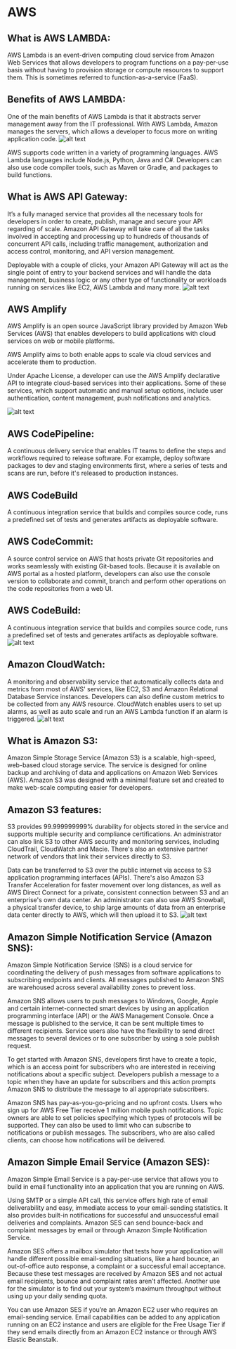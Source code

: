 # AWS 

## What is AWS LAMBDA:
AWS Lambda is an event-driven computing cloud service from Amazon Web Services that allows developers to program functions on a pay-per-use basis without having to provision storage or compute resources to support them. This is sometimes referred to function-as-a-service (FaaS).



## Benefits of AWS LAMBDA:
One of the main benefits of AWS Lambda is that it abstracts server management away from the IT professional. With AWS Lambda, Amazon manages the servers, which allows a developer to focus more on writing application code.
![alt text](https://github.com/anjanpaul/Portainer-ECR/blob/main/Output/Screenshot%202022-02-10%20at%2011.11.37%20AM.png)

AWS supports code written in a variety of programming languages. AWS Lambda languages include Node.js, Python, Java and C#. Developers can also use code compiler tools, such as Maven or Gradle, and packages to build functions.

## What is AWS API Gateway:
It’s a fully managed service that provides all the necessary tools for developers in order to create, publish, manage and secure your API regarding of scale. Amazon API Gateway will take care of all the tasks involved in accepting and processing up to hundreds of thousands of concurrent API calls, including traffic management, authorization and access control, monitoring, and API version management.

Deployable with a couple of clicks, your Amazon API Gateway will act as the single point of entry to your backend services and will handle the data management, business logic or any other type of functionality or workloads running on services like EC2, AWS Lambda and many more.
![alt text](https://github.com/anjanpaul/AWS/blob/main/Output/apigateway.png)

## AWS Amplify 

AWS Amplify is an open source JavaScript library provided by Amazon Web Services (AWS) that enables developers to build applications with cloud services on web or mobile platforms.

AWS Amplify aims to both enable apps to scale via cloud services and accelerate them to production.

Under Apache License, a developer can use the AWS Amplify declarative API to integrate cloud-based services into their applications. Some of these services, which support automatic and manual setup options, include user authentication, content management, push notifications and analytics.

![alt text](https://github.com/anjanpaul/AWS/blob/main/Output/amplify.png)
## AWS CodePipeline:

A continuous delivery service that enables IT teams to define the steps and workflows required to release software. For example, deploy software packages to dev and staging environments first, where a series of tests and scans are run, before it's released to production instances.


## AWS CodeBuild

A continuous integration service that builds and compiles source code, runs a predefined set of tests and generates artifacts as deployable software.

## AWS CodeCommit:

A source control service on AWS that hosts private Git repositories and works seamlessly with existing Git-based tools. Because it is available on AWS portal as a hosted platform, developers can also use the console version to collaborate and commit, branch and perform other operations on the code repositories from a web UI.

## AWS CodeBuild:

A continuous integration service that builds and compiles source code, runs a predefined set of tests and generates artifacts as deployable software.
![alt text](https://github.com/anjanpaul/Portainer-ECR/blob/main/Output/Screenshot%202022-02-10%20at%2011.11.37%20AM.png)

## Amazon CloudWatch:

 A monitoring and observability service that automatically collects data and metrics from most of AWS' services, like EC2, S3 and Amazon Relational Database Service instances. Developers can also define custom metrics to be collected from any AWS resource. CloudWatch enables users to set up alarms, as well as auto scale and run an AWS Lambda function if an alarm is triggered.
 ![alt text](https://github.com/anjanpaul/AWS/blob/main/Output/cloudwatch.png)

 ## What is Amazon S3:

 Amazon Simple Storage Service (Amazon S3) is a scalable, high-speed, web-based cloud storage service. The service is designed for online backup and archiving of data and applications on Amazon Web Services (AWS). Amazon S3 was designed with a minimal feature set and created to make web-scale computing easier for developers.

## Amazon S3 features:

S3 provides 99.999999999% durability for objects stored in the service and supports multiple security and compliance certifications. An administrator can also link S3 to other AWS security and monitoring services, including CloudTrail, CloudWatch and Macie. There's also an extensive partner network of vendors that link their services directly to S3.

Data can be transferred to S3 over the public internet via access to S3 application programming interfaces (APIs). There's also Amazon S3 Transfer Acceleration for faster movement over long distances, as well as AWS Direct Connect for a private, consistent connection between S3 and an enterprise's own data center. An administrator can also use AWS Snowball, a physical transfer device, to ship large amounts of data from an enterprise data center directly to AWS, which will then upload it to S3.
![alt text](https://github.com/anjanpaul/AWS/blob/main/Output/s3.png)

## Amazon Simple Notification Service (Amazon SNS):

Amazon Simple Notification Service (SNS) is a cloud service for coordinating the delivery of push messages from software applications to subscribing endpoints and clients. All messages published to Amazon SNS are warehoused across several availability zones to prevent loss.

Amazon SNS allows users to push messages to Windows, Google, Apple and certain internet-connected smart devices by using an application programming interface (API) or the AWS Management Console. Once a message is published to the service, it can be sent multiple times to different recipients. Service users also have the flexibility to send direct messages to several devices or to one subscriber by using a sole publish request.

To get started with Amazon SNS, developers first have to create a topic, which is an access point for subscribers who are interested in receiving notifications about a specific subject. Developers publish a message to a topic when they have an update for subscribers and this action prompts Amazon SNS to distribute the message to all appropriate subscribers.

Amazon SNS has pay-as-you-go-pricing and no upfront costs. Users who sign up for AWS Free Tier receive 1 million mobile push notifications. Topic owners are able to set policies specifying which types of protocols will be supported. They can also be used to limit who can subscribe to notifications or publish messages. The subscribers, who are also called clients, can choose how notifications will be delivered.

## Amazon Simple Email Service (Amazon SES):

Amazon Simple Email Service is a pay-per-use service that allows you to build in email functionality into an application that you are running on AWS.

Using SMTP or a simple API call, this service offers high rate of email deliverability and easy, immediate access to your email-sending statistics. It also provides built-in notifications for successful and unsuccessful email deliveries and complaints. Amazon SES can send bounce-back and complaint messages by email or through Amazon Simple Notification Service.

Amazon SES offers a mailbox simulator that tests how your application will handle different possible email-sending situations, like a hard bounce, an out-of-office auto response, a complaint or a successful email acceptance. Because these test messages are received by Amazon SES and not actual email recipients, bounce and complaint rates aren’t affected. Another use for the simulator is to find out your system’s maximum throughput without using up your daily sending quota.

You can use Amazon SES if you’re an Amazon EC2 user who requires an email-sending service. Email capabilities can be added to any application running on an EC2 instance and users are eligible for the Free Usage Tier if they send emails directly from an Amazon EC2 instance or through AWS Elastic Beanstalk.